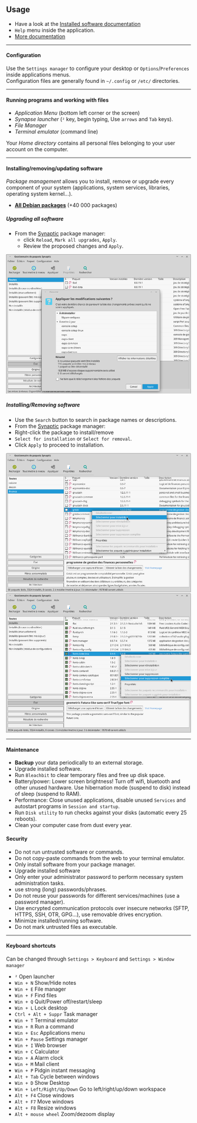## Usage

 * Have a look at the [Installed software documentation](packages.md)
 * `Help` menu inside the application.
 * [More documentation](more-docs.md)

-------------------------------------------

#### Configuration

Use the `Settings manager` to configure your desktop or `Options`/`Preferences` inside applications menus.  
Configuration files are generally found in `~/.config` or `/etc/` directories.

------------------------------------------

#### Running programs and working with files

 * _Application Menu_ (bottom left corner or the screen)
 * _Synapse launcher_ (`²` key, begin typing, Use `arrows` and `Tab` keys).
 * _File Manager_
 * _Terminal emulator_ (command line)
 
Your _Home directory_ contains all personal files belonging to your user account on the computer.

------------------------------------------

#### Installing/removing/updating software

_Package management_ allows you to install, remove or upgrade every component of your system (applications, system services, libraries, operating system kernel...).

 * **[All Debian packages](https://packages.debian.org)** (+40 000 packages)

##### Upgrading all software

 * From the [Synaptic](packages/synaptic.md) package manager:
   * click `Reload`, `Mark all upgrades`, `Apply`.
   * Review the proposed changes and `Apply`.

![](doc/res/synaptic-upgrade.png)

 
 
##### Installing/Removing software

 * Use the `Search` button to search in package names or descriptions.
 * From the [Synaptic](packages/synaptic.md) package manager:
  * Right-click the package to install/remove
  * `Select for installation` or `Select for removal`.
  * Click `Apply` to proceed to installation.

![](doc/res/synaptic-search-install.png) ![](doc/res/synaptic-purge.png)



------------------------------------------

#### Maintenance

 * **Backup** your data periodically to an external storage.
 * Upgrade installed software.
 * Run `Bleachbit` to clear temporary files and free up disk space.
 * Battery/power: Lower screen brightness! Turn off wifi, bluetooth and other unused hardware. Use hibernation mode (suspend to disk) instead of sleep (suspend to RAM).
 * Performance: Close unused applications, disable unused `Services` and autostart programs in `Session and startup`.
 * Run `Disk utility` to run checks against your disks (automatic every 25 reboots).
 * Clean your computer case from dust every year.


#### Security

 * Do not run untrusted software or commands.
 * Do not copy-paste commands from the web to your terminal emulator.
 * Only install software from your package manager.
 * Upgrade installed software
 * Only enter your administrator password to perform necessary system administration tasks.
 * use strong (long) passwords/phrases.
 * Do not reuse your passwords for different services/machines (use a password manager).
 * Use encrypted communication protocols over insecure networks (SFTP, HTTPS, SSH, OTR, GPG...), use removable drives encryption.
 * Minimize installed/running software.
 * Do not mark untrusted files as executable.

------------------------------------------

#### Keyboard shortcuts

Can be changed through `Settings > Keyboard` and `Settings > Window manager`

 * `²` Open launcher
 * `Win + N` Show/Hide notes
 * `Win + E` File manager
 * `Win + F` Find files
 * `Win + Q` Quit/Power off/restart/sleep
 * `Win + L` Lock desktop
 * `Ctrl + Alt + Suppr` Task manager
 * `Win + T` Terminal emulator
 * `Win + R` Run a command
 * `Win + Esc` Applications menu
 * `Win + Pause` Settings manager
 * `Win + I` Web browser
 * `Win + C` Calculator
 * `Win + A` Alarm clock
 * `Win + M` Mail client
 * `Win + P` Pidgin instant messaging
 * `Alt + Tab` Cycle between windows
 * `Win + D` Show Desktop
 * `Win + Left/Right/Up/Down` Go to left/right/up/down workspace
 * `Alt + F4` Close windows
 * `Alt + F7` Move windows
 * `Alt + F8` Resize windows
 * `Alt + mouse wheel` Zoom/dezoom display
